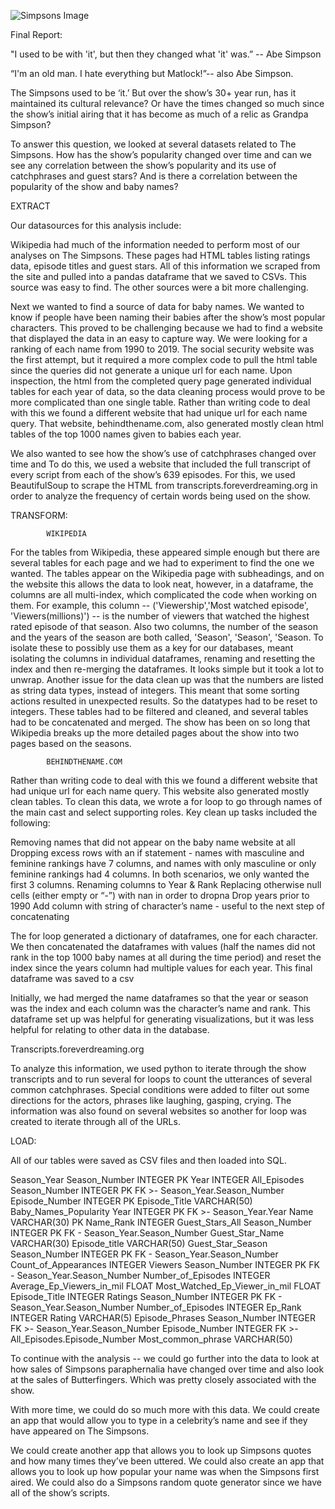 ![Simpsons Image](https://i.imgflip.com/1vx5tl.jpg)


Final Report:

"I used to be with 'it', but then they changed what 'it' was.” -- Abe Simpson

“I'm an old man. I hate everything but Matlock!”-- also Abe Simpson.

The Simpsons used to be ‘it.’ But over the show’s 30+ year run, has it maintained its cultural relevance? Or have the times changed so much since the show’s initial airing that it has become as much of a relic as Grandpa Simpson?

To answer this question, we looked at several datasets related to The Simpsons. How has the show’s popularity changed over time and can we see any correlation between the show’s popularity and its use of catchphrases and guest stars? And is there a correlation between the popularity of the show and baby names?


EXTRACT

Our datasources for this analysis include:

Wikipedia had much of the information needed to perform most of our analyses on The Simpsons. These pages had HTML tables listing ratings data, episode titles and guest stars. All of this information we scraped from the site and pulled into a pandas dataframe that we saved to CSVs. This source was easy to find. The other sources were a bit more challenging.

Next we wanted to find a source of data for baby names. We wanted to know if people have been naming their babies after the show’s most popular characters. This proved to be challenging because we had to find a website that displayed the data in an easy to capture way. We were looking for a ranking of each name from 1990 to 2019. The social security website was the first attempt, but it required a more complex code to pull the html table since the queries did not generate a unique url for each name. Upon inspection, the html from the completed query page generated individual tables for each year of data, so the data cleaning process would prove to be more complicated than one single table. Rather than writing code to deal with this we found a different website that had unique url for each name query. That website, behindthename.com, also generated mostly clean html tables of the top 1000 names given to babies each year.

We also wanted to see how the show’s use of catchphrases changed over time and 
To do this, we used a website that included the full transcript of every script from each of the show’s 639 episodes. For this, we used BeautifulSoup to scrape the HTML from transcripts.foreverdreaming.org in order to analyze the frequency of certain words being used on the show.
		
 
TRANSFORM:

			WIKIPEDIA
			
For the tables from Wikipedia, these appeared simple enough but there are several tables for each page and we had to experiment to find the one we wanted.
The tables appear on the Wikipedia page with subheadings, and on the website this allows the data to look neat, however, in a dataframe, the columns are all multi-index, which complicated the code when working on them. For example, this column --  ('Viewership','Most watched episode', 'Viewers(millions)') -- is the number of viewers that watched the highest rated episode of that season.
Also two columns, the number of the season and the years of the season are both called, 'Season', 'Season', 'Season. To isolate these to possibly use them as a key for our databases, meant isolating the columns in individual dataframes, renaming and resetting the index and then re-merging the dataframes. It looks simple but it took a lot to unwrap.
Another issue for the data clean up was that the numbers are listed as string data types, instead of integers. This meant that some sorting actions resulted in unexpected results. So the datatypes had to be reset to integers.
These tables had to be filtered and cleaned, and several tables had to be concatenated and merged. The show has been on so long that Wikipedia breaks up the more detailed pages about the show into two pages based on the seasons.

			BEHINDTHENAME.COM

Rather than writing code to deal with this we found a different website that had unique url for each name query. This website also generated mostly clean tables. To clean this data, we wrote a for loop to go through names of the main cast and select supporting roles. Key clean up tasks included the following:

Removing names that did not appear on the baby name website at all
Dropping excess rows with an if statement - names with masculine and feminine rankings have 7 columns, and names with only masculine or only feminine rankings had 4 columns. In both scenarios, we only wanted the first 3 columns.
Renaming columns to Year & Rank
Replacing otherwise null cells (either empty or “-”) with nan in order to dropna
Drop years prior to 1990
Add column with string of character’s name - useful to the next step of concatenating

The for loop generated a dictionary of dataframes, one for each character. We then concatenated the dataframes with values (half the names did not rank in the top 1000 baby names at all during the time period) and reset the index since the years column had multiple values for each year. This final dataframe was saved to a csv

Initially, we had merged the name dataframes so that the year or season was the index and each column was the character’s name and rank. This dataframe set up was helpful for generating visualizations, but it was less helpful for relating to other data in the database.

Transcripts.foreverdreaming.org

To analyze this information, we used python to iterate through the show transcripts and to run several for loops to count the utterances of several common catchphrases.
Special conditions were added to filter out some directions for the actors, phrases like laughing, gasping, crying. The information was also found on several websites so another for loop was created to iterate through all of the URLs.




LOAD:

All of our tables were saved as CSV files and then loaded into SQL. 

Season_Year
Season_Number INTEGER PK
Year INTEGER
All_Episodes
Season_Number INTEGER PK FK >- Season_Year.Season_Number
Episode_Number INTEGER PK
Episode_Title VARCHAR(50)
Baby_Names_Popularity
Year INTEGER PK FK >- Season_Year.Year
Name VARCHAR(30) PK
Name_Rank INTEGER
Guest_Stars_All
Season_Number INTEGER PK FK - Season_Year.Season_Number
Guest_Star_Name VARCHAR(30)
Episode_title VARCHAR(50)
Guest_Star_Season
Season_Number INTEGER PK FK - Season_Year.Season_Number
Count_of_Appearances INTEGER
Viewers
Season_Number INTEGER PK FK - Season_Year.Season_Number
Number_of_Episodes INTEGER
Average_Ep_Viewers_in_mil FLOAT
Most_Watched_Ep_Viewer_in_mil FLOAT
Episode_Title INTEGER
Ratings
Season_Number INTEGER PK FK - Season_Year.Season_Number
Number_of_Episodes INTEGER
Ep_Rank INTEGER
Rating VARCHAR(5)
Episode_Phrases
Season_Number INTEGER FK >- Season_Year.Season_Number
Episode_Number INTEGER FK >- All_Episodes.Episode_Number
Most_common_phrase VARCHAR(50)



To continue with the analysis -- we could go further into the data to look at how sales of Simpsons paraphernalia have changed over time and also look at the sales of Butterfingers. Which was pretty closely associated with the show.

With more time, we could do so much more with this data. We could create an app that would allow you to type in a celebrity’s name and see if they have appeared on The Simpsons. 

We could create another app that allows you to look up Simpsons quotes and how many times they’ve been uttered.
We could also create an app that allows you to look up how popular your name was when the Simpsons first aired.
We could also do a Simpsons random quote generator since we have all of the show’s scripts.
